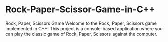 # Rock-Paper-Scissor-Game-in-C++
Rock, Paper, Scissors Game Welcome to the Rock, Paper, Scissors game implemented in C++! This project is a console-based application where you can play the classic game of Rock, Paper, Scissors against the computer.
